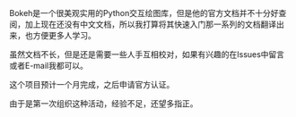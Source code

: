 Bokeh是一个很美观实用的Python交互绘图库，但是他的官方文档并不十分好查阅，加上现在还没有中文文档，所以我打算将其快速入门那一系列的文档翻译出来，也方便更多人学习。

虽然文档不长，但是还是需要一些人手互相校对，如果有兴趣的在Issues中留言或者E-mail我都可以。

这个项目预计一个月完成，之后申请官方认证。

由于是第一次组织这种活动，经验不足，还望多指正。

